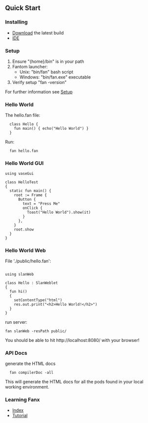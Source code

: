 

## Quick Start

### Installing

* [Download](https://github.com/chunquedong/fanx/releases) the latest build
* [IDE](https://github.com/fanx-dev/fanIDE)

### Setup
1. Ensure "{home}/bin" is in your path
2. Fantom launcher:
   - Unix: "bin/fan" bash script
   - Windows: "bin/fan.exe" executable
3. Verify setup "fan -version"

For further information see [Setup](Setup.md)

### Hello World
The hello.fan file:
```
  class Hello {
  	fun main() { echo("Hello World") }
  }
```

Run:
```
  fan hello.fan
```

### Hello World GUI
```
using vaseGui

class HelloTest
{
  static fun main() {
    root := Frame {
      Button {
        text = "Press Me"
        onClick {
          Toast("Hello World").show(it)
        }
      },
    }
    root.show
  }
}
```

### Hello World Web
File './public/hello.fan':
```

using slanWeb

class Hello : SlanWeblet
{
  fun hi()
  {
    setContentType("html")
    res.out.print("<h2>Hello World!</h2>")
  }
}
```
run server:
```
fan slanWeb -resPath public/
```
You should be able to hit http://localhost:8080/ with your browser!


### API Docs ###
generate the HTML docs
```
  fan compilerDoc -all
```

This will generate the HTML docs for all the pods found in your local working environment.



### Learning Fanx

* [Index](Index.md)
* [Tutorial](Tour.md)
